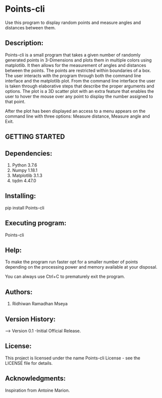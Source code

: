 # Points-cli

Use this program to display random points and measure angles and distances
between them.

Description:
-----------

Points-cli is a small program that takes a given number of randomly generated 
points in 3-Dimensions and plots them in multiple colors using matplotlib. It
then allows for the measurement of angles and distances between the points. 
The points are restricted within boundaries of a box. The user interacts with
the program through both the command line interface and the matplotlib plot.
From the command line interface the user is taken through elaborative steps
that describe the proper arguments and options. The plot is a 3D scatter plot
with an extra feature that enables the user to hover the mouse over any point
to display the number assigned to that point.

After the plot has been displayed an access to a menu appears on the command
line with three options: Measure distance, Measure angle and Exit.


GETTING STARTED
---------------

Dependencies:
------------
1. Python 3.7.6
2. Numpy 1.18.1
3. Matplotlib 3.1.3
4. tqdm 4.47.0


Installing:
----------
pip install Points-cli


Executing program:
-----------------
Points-cli


Help:
----
To make the program run faster opt for a smaller number of points depending 
on the processing power and memory available at your disposal.

You can always use Ctrl+C to prematurely exit the program. 


Authors:
-------
1. Ridhiwan Ramadhan Mseya


Version History:
---------------
--> Version 0.1
	-Initial Official Release.

License:
-------
This project is licensed under the name Points-cli
License - see the LICENSE file for details.


Acknowledgments:
---------------
Inspiration from Antoine Marion. 

